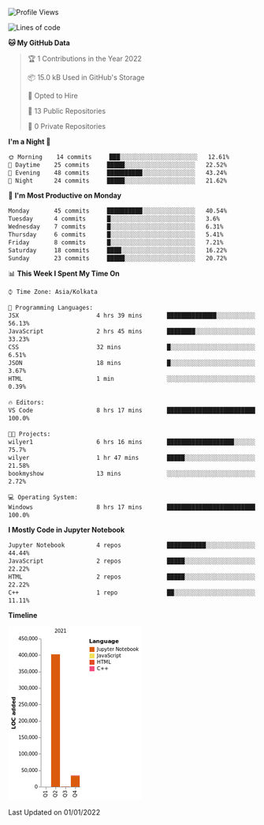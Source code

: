 <!--START_SECTION:waka-->
![Profile Views](http://img.shields.io/badge/Profile%20Views-0-blue)

![Lines of code](https://img.shields.io/badge/From%20Hello%20World%20I%27ve%20Written-438%20Thousand%20lines%20of%20code-blue)

**🐱 My GitHub Data** 

> 🏆 1 Contributions in the Year 2022
 > 
> 📦 15.0 kB Used in GitHub's Storage 
 > 
> 💼 Opted to Hire
 > 
> 📜 13 Public Repositories 
 > 
> 🔑 0 Private Repositories  
 > 
**I'm a Night 🦉** 

```text
🌞 Morning    14 commits     ███░░░░░░░░░░░░░░░░░░░░░░   12.61% 
🌆 Daytime    25 commits     █████░░░░░░░░░░░░░░░░░░░░   22.52% 
🌃 Evening    48 commits     ██████████░░░░░░░░░░░░░░░   43.24% 
🌙 Night      24 commits     █████░░░░░░░░░░░░░░░░░░░░   21.62%

```
📅 **I'm Most Productive on Monday** 

```text
Monday       45 commits     ██████████░░░░░░░░░░░░░░░   40.54% 
Tuesday      4 commits      █░░░░░░░░░░░░░░░░░░░░░░░░   3.6% 
Wednesday    7 commits      █░░░░░░░░░░░░░░░░░░░░░░░░   6.31% 
Thursday     6 commits      █░░░░░░░░░░░░░░░░░░░░░░░░   5.41% 
Friday       8 commits      █░░░░░░░░░░░░░░░░░░░░░░░░   7.21% 
Saturday     18 commits     ████░░░░░░░░░░░░░░░░░░░░░   16.22% 
Sunday       23 commits     █████░░░░░░░░░░░░░░░░░░░░   20.72%

```


📊 **This Week I Spent My Time On** 

```text
⌚︎ Time Zone: Asia/Kolkata

💬 Programming Languages: 
JSX                      4 hrs 39 mins       ██████████████░░░░░░░░░░░   56.13% 
JavaScript               2 hrs 45 mins       ████████░░░░░░░░░░░░░░░░░   33.23% 
CSS                      32 mins             █░░░░░░░░░░░░░░░░░░░░░░░░   6.51% 
JSON                     18 mins             █░░░░░░░░░░░░░░░░░░░░░░░░   3.67% 
HTML                     1 min               ░░░░░░░░░░░░░░░░░░░░░░░░░   0.39%

🔥 Editors: 
VS Code                  8 hrs 17 mins       █████████████████████████   100.0%

🐱‍💻 Projects: 
wilyer1                  6 hrs 16 mins       ███████████████████░░░░░░   75.7% 
wilyer                   1 hr 47 mins        █████░░░░░░░░░░░░░░░░░░░░   21.58% 
bookmyshow               13 mins             ░░░░░░░░░░░░░░░░░░░░░░░░░   2.72%

💻 Operating System: 
Windows                  8 hrs 17 mins       █████████████████████████   100.0%

```

**I Mostly Code in Jupyter Notebook** 

```text
Jupyter Notebook         4 repos             ███████████░░░░░░░░░░░░░░   44.44% 
JavaScript               2 repos             █████░░░░░░░░░░░░░░░░░░░░   22.22% 
HTML                     2 repos             █████░░░░░░░░░░░░░░░░░░░░   22.22% 
C++                      1 repo              ██░░░░░░░░░░░░░░░░░░░░░░░   11.11%

```


**Timeline**

![Chart not found](https://raw.githubusercontent.com/ThejaswinS/ThejaswinS/main/charts/bar_graph.png) 


 Last Updated on 01/01/2022
<!--END_SECTION:waka-->





